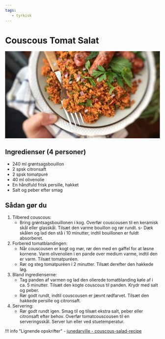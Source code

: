 ```yaml
---
tags:
   - tyrkisk
---
```


# Couscous Tomat Salat

![alt text](../../attachments/couscous-tomat-salat.png)

## Ingredienser (4 personer)
- 240 ml grøntsagsbouillon
- 2 spsk citronsaft
- 2 spsk tomatpuré
- 40 ml olivenolie
- En håndfuld frisk persille, hakket
- Salt og peber efter smag

## Sådan gør du

1. Tilbered couscous:
     - Bring grøntsagsbouillonen i kog. Overfør couscousen til en keramisk skål eller glasskål. Tilsæt den varme bouillon og rør rundt.
     s- Dæk skålen og lad den stå i 10 minutter, indtil bouillonen er fuldt absorberet.
2. Forbered tomatblandingen:
     - Når couscousen er kogt og mør, rør den med en gaffel for at løsne kornene. Varm olivenolien i en pande over medium varme, indtil den er varm. Tilsæt tomatpuréen.
     - Rør og steg tomatpuréen i 2 minutter. Tilsæt derefter den hakkede løg.
3. Bland ingredienserne:
     - Tag panden af varmen og lad den olierede tomatblanding køle af i ca. 5 minutter. Tilsæt den kogte couscous til panden. Krydr med salt og peber.
    - Rør godt rundt, indtil couscousen er jævnt rødfarvet. Tilsæt den hakkede persille og citronsaft.
4. Servering:
     - Rør godt rundt igen. Smag til og tilsæt ekstra salt, peber eller citronsaft efter behov. Overfør tomatcouscousen til en serveringsskål. Server lun eller ved stuetemperatur.

!!! info "Lignende opskrifter"
    - [junedarville - couscous-salad-recipe](https://www.junedarville.com/couscous-salad-recipe.html)